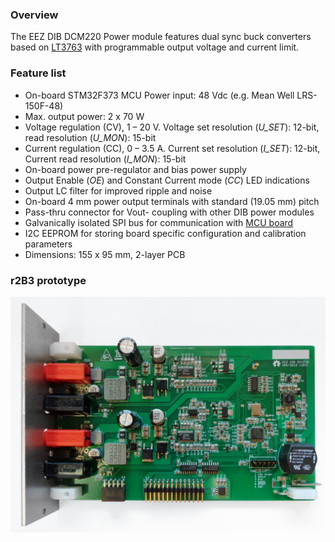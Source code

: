 ### Overview

The EEZ DIB DCM220 Power module features dual sync buck converters based on [LT3763](https://www.analog.com/en/products/lt3763.html) with programmable output voltage and current limit.

### Feature list
- On-board STM32F373 MCU
Power input: 48 Vdc (e.g. Mean Well LRS-150F-48)
- Max. output power: 2 x 70 W
- Voltage regulation (CV), 1 – 20 V. Voltage set resolution (_U_SET_): 12-bit, read resolution (_U_MON_): 15-bit
- Current regulation (CC), 0 – 3.5 A. Current set resolution (_I_SET_): 12-bit, Current read resolution (_I_MON_): 15-bit
- On-board power pre-regulator and bias power supply
- Output Enable (_OE_) and Constant Current mode (_CC_) LED indications
- Output LC filter for improved ripple and noise
- On-board 4 mm power output terminals with standard (19.05 mm) pitch
- Pass-thru connector for Vout- coupling with other DIB power modules
- Galvanically isolated SPI bus for communication with [MCU board](https://github.com/eez-open/modular-psu/tree/master/mcu)
- I2C EEPROM for storing board specific configuration and calibration parameters
- Dimensions: 155 x 95 mm, 2-layer PCB

### r2B3 prototype

![prototype](Images/dcm220_r2b3_prototype.jpg)
